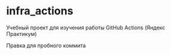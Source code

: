 # infra_actions
Учебный проект для изучения работы GitHub Actions (Яндекс Практикум)

Правка для пробного коммита
